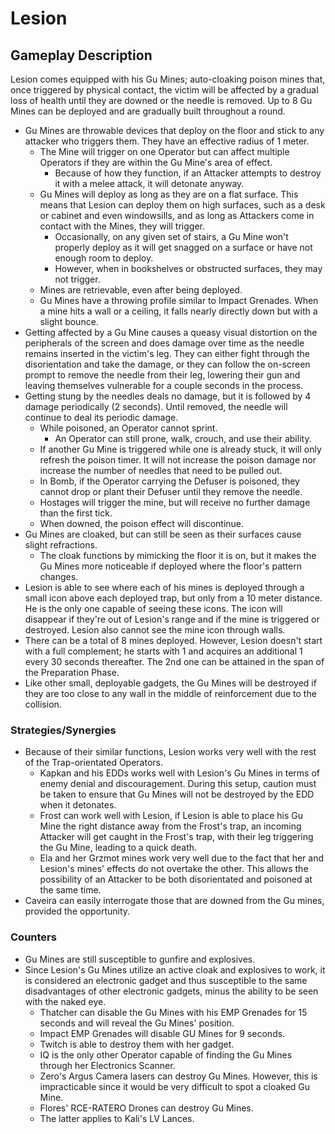 # Lesion

## Gameplay Description

Lesion comes equipped with his Gu Mines; auto-cloaking poison mines that, once triggered by physical contact, the victim will be affected by a gradual loss of health until they are downed or the needle is removed. Up to 8 Gu Mines can be deployed and are gradually built throughout a round.

- Gu Mines are throwable devices that deploy on the floor and stick to any attacker who triggers them. They have an effective radius of 1 meter.
  - The Mine will trigger on one Operator but can affect multiple Operators if they are within the Gu Mine's area of effect.
    - Because of how they function, if an Attacker attempts to destroy it with a melee attack, it will detonate anyway.
  - Gu Mines will deploy as long as they are on a flat surface. This means that Lesion can deploy them on high surfaces, such as a desk or cabinet and even windowsills, and as long as Attackers come in contact with the Mines, they will trigger.
    - Occasionally, on any given set of stairs, a Gu Mine won't properly deploy as it will get snagged on a surface or have not enough room to deploy.
    - However, when in bookshelves or obstructed surfaces, they may not trigger.
  - Mines are retrievable, even after being deployed.
  - Gu Mines have a throwing profile similar to Impact Grenades. When a mine hits a wall or a ceiling, it falls nearly directly down but with a slight bounce.
- Getting affected by a Gu Mine causes a queasy visual distortion on the peripherals of the screen and does damage over time as the needle remains inserted in the victim's leg. They can either fight through the disorientation and take the damage, or they can follow the on-screen prompt to remove the needle from their leg, lowering their gun and leaving themselves vulnerable for a couple seconds in the process.
- Getting stung by the needles deals no damage, but it is followed by 4 damage periodically (2 seconds). Until removed, the needle will continue to deal its periodic damage.
  - While poisoned, an Operator cannot sprint.
    - An Operator can still prone, walk, crouch, and use their ability.
  - If another Gu Mine is triggered while one is already stuck, it will only refresh the poison timer. It will not increase the poison damage nor increase the number of needles that need to be pulled out.
  - In Bomb, if the Operator carrying the Defuser is poisoned, they cannot drop or plant their Defuser until they remove the needle.
  - Hostages will trigger the mine, but will receive no further damage than the first tick.
  - When downed, the poison effect will discontinue.
- Gu Mines are cloaked, but can still be seen as their surfaces cause slight refractions.
  - The cloak functions by mimicking the floor it is on, but it makes the Gu Mines more noticeable if deployed where the floor's pattern changes.
- Lesion is able to see where each of his mines is deployed through a small icon above each deployed trap, but only from a 10 meter distance. He is the only one capable of seeing these icons. The icon will disappear if they're out of Lesion's range and if the mine is triggered or destroyed. Lesion also cannot see the mine icon through walls.
- There can be a total of 8 mines deployed. However, Lesion doesn't start with a full complement; he starts with 1 and acquires an additional 1 every 30 seconds thereafter. The 2nd one can be attained in the span of the Preparation Phase.
- Like other small, deployable gadgets, the Gu Mines will be destroyed if they are too close to any wall in the middle of reinforcement due to the collision.

### Strategies/Synergies

- Because of their similar functions, Lesion works very well with the rest of the Trap-orientated Operators.
  - Kapkan and his EDDs works well with Lesion's Gu Mines in terms of enemy denial and discouragement. During this setup, caution must be taken to ensure that Gu Mines will not be destroyed by the EDD when it detonates.
  - Frost can work well with Lesion, if Lesion is able to place his Gu Mine the right distance away from the Frost's trap, an incoming Attacker will get caught in the Frost's trap, with their leg triggering the Gu Mine, leading to a quick death.
  - Ela and her Grzmot mines work very well due to the fact that her and Lesion's mines' effects do not overtake the other. This allows the possibility of an Attacker to be both disorientated and poisoned at the same time.
- Caveira can easily interrogate those that are downed from the Gu mines, provided the opportunity.

### Counters

- Gu Mines are still susceptible to gunfire and explosives.
- Since Lesion's Gu Mines utilize an active cloak and explosives to work, it is considered an electronic gadget and thus susceptible to the same disadvantages of other electronic gadgets, minus the ability to be seen with the naked eye.
  - Thatcher can disable the Gu Mines with his EMP Grenades for 15 seconds and will reveal the Gu Mines' position.
  - Impact EMP Grenades will disable GU Mines for 9 seconds.
  - Twitch is able to destroy them with her gadget.
  - IQ is the only other Operator capable of finding the Gu Mines through her Electronics Scanner.
  - Zero's Argus Camera lasers can destroy Gu Mines. However, this is impracticable since it would be very difficult to spot a cloaked Gu Mine.
  - Flores' RCE-RATERO Drones can destroy Gu Mines.
  - The latter applies to Kali's LV Lances.
